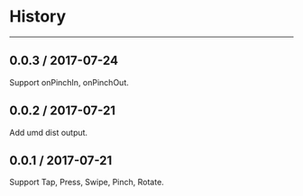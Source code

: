 # History
----

## 0.0.3 / 2017-07-24

Support onPinchIn, onPinchOut.

## 0.0.2 / 2017-07-21

Add umd dist output.

## 0.0.1 / 2017-07-21

Support Tap, Press, Swipe, Pinch, Rotate.